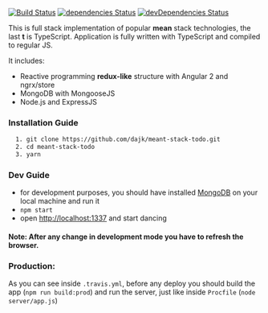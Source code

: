 [![Build Status](https://travis-ci.org/dajk/meant-stack-todo.svg?branch=master)](https://travis-ci.org/dajk/meant-stack-todo)
[![dependencies Status](https://david-dm.org/dajk/meant-stack-todo/status.svg)](https://david-dm.org/dajk/meant-stack-todo)
[![devDependencies Status](https://david-dm.org/dajk/meant-stack-todo/dev-status.svg)](https://david-dm.org/dajk/meant-stack-todo?type=dev)

This is full stack implementation of popular __mean__ stack technologies, the last __t__ is TypeScript.
Application is fully written with TypeScript and compiled to regular JS.

It includes:

- Reactive programming __redux-like__  structure with Angular 2 and ngrx/store
- MongoDB with MongooseJS
- Node.js and ExpressJS

### Installation  Guide

```bash
  1. git clone https://github.com/dajk/meant-stack-todo.git
  2. cd meant-stack-todo
  3. yarn
```


### Dev Guide

 - for development purposes, you should have installed [MongoDB](https://docs.mongodb.com/manual/installation/?jmp=footer) on your local machine and run it
 - `npm start`
 - open [http://localhost:1337](http://localhost:1337) and start dancing

#### Note: After any change in development mode you have to refresh the browser.


### Production: 

As you can see inside `.travis.yml`, before any deploy you should build the app (`npm run build:prod`) and run the server, just like inside `Procfile` (`node server/app.js`)
